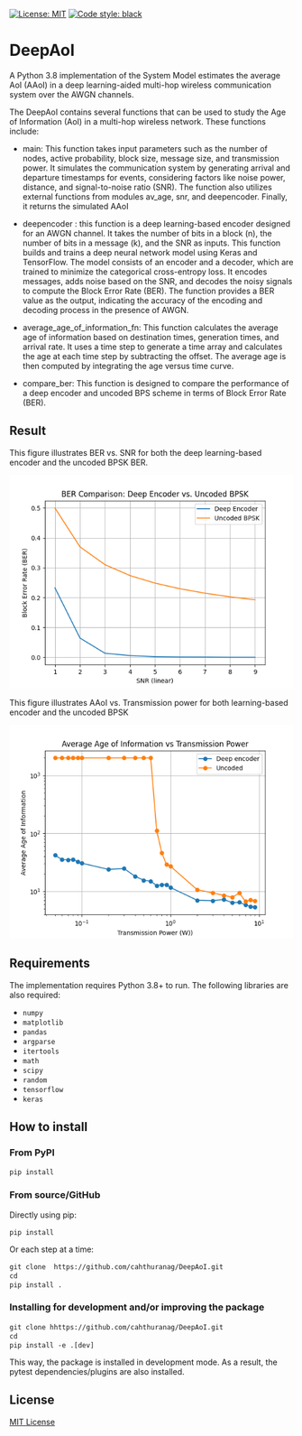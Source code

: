[![License: MIT](https://img.shields.io/badge/License-MIT-yellow.svg)](https://github.com/cahthuranag/DeepAoI/blob/main/LICENSE)
[![Code style: black](https://img.shields.io/badge/code%20style-black-000000.svg)](https://github.com/psf/black)

# DeepAoI
A Python 3.8 implementation of the System Model estimates the average AoI (AAoI) in a deep learning-aided multi-hop wireless communication system over the AWGN channels.



The DeepAoI contains several functions that can be used to study the Age of Information (AoI) in a multi-hop wireless network. These functions include:
- main: This function takes input parameters such as the number of nodes, active probability, block size, message size, and transmission power. It simulates the communication system by generating arrival and departure timestamps for events, considering factors like noise power, distance, and signal-to-noise ratio (SNR). The function also utilizes external functions from modules av_age, snr, and deepencoder. Finally, it returns the simulated AAoI
-  deepencoder : this  function is a deep learning-based encoder designed for an AWGN channel. It takes the number of bits in a block (n), the number of bits in a message (k), and the SNR as inputs. This function builds and trains a deep neural network model using Keras and TensorFlow. The model consists of an encoder and a decoder, which are trained to minimize the categorical cross-entropy loss. It encodes messages, adds noise based on the SNR, and decodes the noisy signals to compute the Block Error Rate (BER). The function provides a BER value as the output, indicating the accuracy of the encoding and decoding process in the presence of AWGN.
-  average_age_of_information_fn: This function calculates the average age of information based on destination times, generation times, and arrival rate. It uses a time step to generate a time array and calculates the age at each time step by subtracting the offset. The average age is then computed by integrating the age versus time curve.
  
-   compare_ber: This  function is designed to compare the performance of a deep encoder and uncoded BPS scheme in terms of Block Error Rate (BER).


## Result

This figure illustrates BER vs. SNR for both the deep learning-based encoder and the uncoded BPSK BER.

![BER.](https://github.com/cahthuranag/DeepAoI/blob/main/image/Figure_1.png)

This figure illustrates AAoI vs. Transmission power for both learning-based encoder and the uncoded BPSK 

![AAoI](https://github.com/cahthuranag/DeepAoI/blob/main/image/Figure_2.png)
## Requirements

The implementation requires Python 3.8+ to run.
The following libraries are also required:

- `numpy`
- `matplotlib`
- `pandas`
- `argparse`
- `itertools`
- `math`
- `scipy`
- `random`
- `tensorflow`
- `keras`

## How to install

### From PyPI

```
pip install 
```

### From source/GitHub

Directly using pip:

```
pip install 
```

Or each step at a time:

```
git clone  https://github.com/cahthuranag/DeepAoI.git
cd 
pip install .
```

### Installing for development and/or improving the package

```
git clone hhttps://github.com/cahthuranag/DeepAoI.git
cd 
pip install -e .[dev]
```

This way, the package is installed in development mode. As a result, the pytest dependencies/plugins are also installed.




## License

[MIT License](LICENSE)

